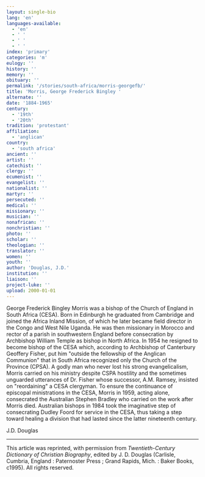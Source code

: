 ```yaml
---
layout: single-bio
lang: 'en'
languages-available:
  - 'en'
  - ' '
  - ' '
  - ' '
index: 'primary'
categories: 'm'
eulogy: ''
history: ''
memory: ''
obituary: ''
permalink: '/stories/south-africa/morris-georgefb/'
title: 'Morris, George Frederick Bingley '
alternate: ''
date: '1884-1965'
century:
  - '19th'
  - '20th'
tradition: 'protestant'
affiliation:
  - 'anglican'
country:
  - 'south africa'
ancient: ''
artist: ''
catechist: ''
clergy: ''
ecumenist: ''
evangelist: ''
nationalist: ''
martyr: ''
persecuted: ''
medical: ''
missionary: ''
musician: ''
nonafrican: ''
nonchristian: ''
photo: ''
scholar: ''
theologian: ''
translator: ''
women: ''
youth: ''
author: 'Douglas, J.D.'
institution: ''
liaison: ''
project-luke: ''
upload: 2000-01-01
---
```



George Frederick Bingley Morris was a bishop of the Church of England in South Africa (CESA). Born in Edinburgh he graduated from Cambridge and joined the Africa Inland Mission, of which he later became field director in the Congo and West Nile Uganda. He was then missionary in Morocco and rector of a parish in southwestern England before consecration by Archbishop William Temple as bishop in North Africa. In 1954 he resigned to become bishop of the CESA which, according to Archbishop of Canterbury Geoffery Fisher, put him "outside the fellowship of the Anglican Communion" that in South Africa recognized only the Church of the Province (CPSA). A godly man who never lost his strong evangelicalism, Morris carried on his ministry despite CSPA hostility and the sometimes unguarded utterances of Dr. Fisher whose successor, A.M. Ramsey, insisted on "reordaining" a CESA clergyman. To ensure the continuance of episcopal ministrations in the CESA, Morris in 1959, acting alone, consecrated the Australian Stephen Bradley who carried on the work after Morris died. Australian bishops in 1984 took the imaginative step of consecrating Dudley Foord for service in the CESA, thus taking a step toward healing a division that had lasted since the latter nineteenth century.

J.D. Douglas

---

This article was reprinted, with permission from *Twentieth-Century Dictionary of Christian Biography*, edited by J. D. Douglas
(Carlisle, Cumbria, England : Paternoster Press ; Grand Rapids, Mich. : Baker Books, c1995). All rights reserved.